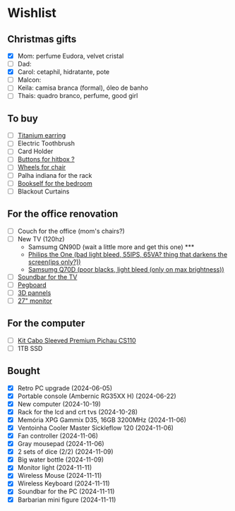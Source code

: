 # Wishlist

## Christmas gifts

* [x] Mom: perfume Eudora, velvet cristal
* [ ] Dad: 
* [x] Carol: cetaphil, hidratante, pote
* [ ] Malcon: 
* [ ] Keila: camisa branca (formal), óleo de banho
* [ ] Thais: quadro branco, perfume, good girl

## To buy
* [ ] [Titanium earring](https://titaniopiercing.com.br/produtos/par-de-brincos-titanio-zirconia/)
* [ ] Electric Toothbrush
* [ ] Card Holder
* [ ] [Buttons for hitbox ?](https://pt.aliexpress.com/item/1005007240498991.html?gatewayAdapt=glo2bra)
* [ ] [Wheels for chair](https://www.pichau.com.br/conjunto-de-rodinhas-pichau-soft-75mm-pg-rds-bk01)
* [ ] Palha indiana for the rack
* [ ] [Bookself for the bedroom](https://www.madeiramadeira.com.br/estante-para-livros-baixa-7-prateleiras-137-5cmx136cm-london-yescasa-791764.html?id=791764&buildId=Rrq51uTbc5_wvbw4JOCTJ)
* [ ] Blackout Curtains

## For the office renovation
* [ ] Couch for the office (mom's chairs?)
* [ ] New TV (120hz)
  * Samsumg QN90D (wait a little more and get this one) ***
  * [Philips the One (bad light bleed, 55IPS, 65VA? thing that darkens the screen(ips only?))](https://www.amazon.com.br/Philips-55PUG8808-78-Ambilight-Freesync/dp/B0CCJYZL18)
  * [Samsumg Q70D (poor blacks, light bleed (only on max brightness))](https://www.amazon.com.br/Samsung-Smart-QLED-55Q70D-Tecnologia/dp/B0CYNDRS9L)
* [ ] [Soundbar for the TV](https://www.mercadolivre.com.br/caixa-de-som-soundbar-20-tomate-bluetooth-110w-mts-2033-cor-preto-110v220v/p/MLB23556117#wid%3DMLB3721988765%26sid%3Dsearch%26searchVariation%3DMLB23556117%26position%3D7%26search_layout%3Dgrid%26type%3Dproduct%26tracking_id%3De1bb9d75-47cc-4d34-867a-43725911af00)
* [ ] [Pegboard](https://produto.mercadolivre.com.br/MLB-3708624419-pegboard-premium-mdf-setup-gamer-home-office-branco-deitado-_JM#reviews)
* [ ] [3D pannels](https://shopee.com.br/Kit-16-e-50-Placas-PVC-3D-25x25-Revestimento-de-Parede-Decorativa-i.695249516.21797654754?sp_atk=8d22fb63-594b-4ee8-885e-927aa4e3f3d1&xptdk=8d22fb63-594b-4ee8-885e-927aa4e3f3d1)
* [ ] [27" monitor](https://www.pichau.com.br/monitor-gamer-pichau-centauri-pulse-27-27-pol-ips-2k-165hz-1ms-freesync-hdmi-dp-pg-crpls27-bl01)

## For the computer
* [ ] [Kit Cabo Sleeved Premium Pichau CS110](https://www.pichau.com.br/kit-cabo-sleeved-premium-pichau-cs110-1x-24p-1x-4-4p-2x-6-2p-300mm-preto-pch-cs110-blk)
* [ ] 1TB SSD

## Bought
* [x] Retro PC upgrade                         (2024-06-05)
* [x] Portable console (Ambernic RG35XX H)     (2024-06-22)
* [x] New computer                             (2024-10-19)
* [x] Rack for the lcd and crt tvs             (2024-10-28)
* [x] Memória XPG Gammix D35, 16GB 3200MHz     (2024-11-06)
* [x] Ventoinha Cooler Master Sickleflow 120   (2024-11-06)
* [x] Fan controller                           (2024-11-06)
* [x] Gray mousepad                            (2024-11-06)
* [x] 2 sets of dice (2/2)                     (2024-11-09)
* [x] Big water bottle                         (2024-11-09)
* [x] Monitor light                            (2024-11-11)
* [x] Wireless Mouse                           (2024-11-11)
* [x] Wireless Keyboard                        (2024-11-11)
* [x] Soundbar for the PC                      (2024-11-11)
* [x] Barbarian mini figure                    (2024-11-11)